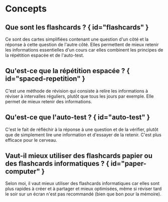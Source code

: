 # Concepts

## Que sont les flashcards ? { id="flashcards" }

Ce sont des cartes simplifiées contenant une question d'un côté et la réponse à cette question de l'autre côté. Elles permettent de mieux retenir les informations essentielles d'un cours car elles combinent les principes de la répétition espacée et de l'auto-test.

## Qu'est-ce que la répétition espacée ? { id="spaced-repetition" }

C'est une méthode de révision qui consiste à relire les informations à réviser à intervalles réguliers, plutôt que tous les jours par exemple. Elle permet de mieux retenir des informations.

## Qu'est-ce que l'auto-test ? { id="auto-test" }

C'est le fait de réfléchir à la réponse à une question et de la vérifier, plutôt que de simplement lire une information et d'essayer de la retenir. C'est plus efficace pour le cerveau.

## Vaut-il mieux utiliser des flashcards papier ou des flashcards informatiques ? { id="paper-computer" }

Selon moi, il vaut mieux utiliser des flashcards informatiques car elles sont plus rapides à créer et à partager et mieux optimisées, même si réviser tard le soir sur un écran n'est pas recommandé (bien que bon pour la mémoire).
